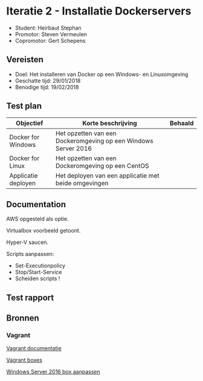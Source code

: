# Iteratie 2 - Installatie Dockerservers

- Student: Heirbaut Stephan
- Promotor: Steven Vermeulen
- Copromotor: Gert Schepens

## Vereisten

- Doel: Het installeren van Docker op een Windows- en Linuxomgeving
- Geschatte tijd: 29/01/2018
- Benodige tijd: 19/02/2018

## Test plan

|Objectief|Korte beschrijving|Behaald|
|---------|------------------|-------|
|Docker for Windows|Het opzetten van een Dockeromgeving op een Windows Server 2016||
|Docker for Linux|Het opzetten van een Dockeromgeving op een CentOS||
|Applicatie deployen|Het deployen van een applicatie met beide omgevingen||

## Documentation

AWS opgesteld als optie.

Virtualbox voorbeeld getoont.

Hyper-V saucen.

Scripts aanpassen:
  - Set-Executionpolicy
  - Stop/Start-Service
  - Scheiden scripts !

## Test rapport



## Bronnen

### Vagrant

[Vagrant documentatie](https://www.vagrantup.com/docs/index.html)

[Vagrant boxes](https://app.vagrantup.com/boxes/search)

[Windows Server 2016 box aanpassen](https://app.vagrantup.com/mwrock/boxes/Windows2016)
